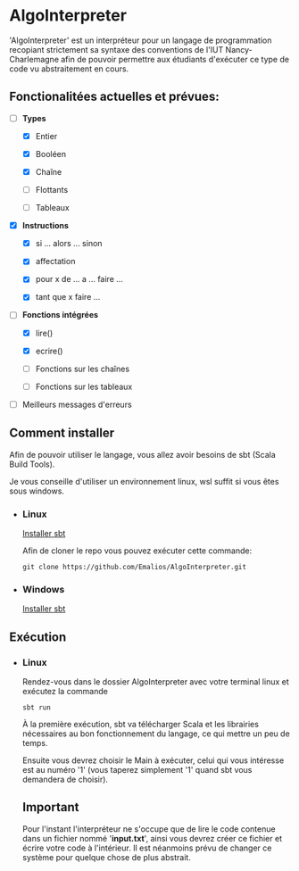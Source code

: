 # AlgoInterpreter

'AlgoInterpreter' est un interpréteur pour un langage de programmation recopiant strictement sa syntaxe des conventions de l'IUT Nancy-Charlemagne afin de pouvoir permettre aux étudiants d'exécuter ce type de code vu abstraitement en cours.

## Fonctionalitées actuelles et prévues:

+ [ ] **Types**
  + [X] Entier
  + [X] Booléen
  + [X] Chaîne
  + [ ] Flottants
  + [ ] Tableaux
  

+ [X] **Instructions**
  + [X] si ... alors ... sinon
  + [X] affectation
  + [X] pour x de ... a ... faire ...
  + [X] tant que x faire ...


+ [ ] **Fonctions intégrées**
    + [X] lire()
    + [X] ecrire()
    + [ ] Fonctions sur les chaînes
    + [ ] Fonctions sur les tableaux


+ [ ] Meilleurs messages d'erreurs

## Comment installer

Afin de pouvoir utiliser le langage, vous allez avoir besoins de sbt (Scala Build Tools). 

Je vous conseille d'utiliser un environnement linux, wsl suffit si vous êtes sous windows.

* ### Linux 
  [Installer sbt](https://www.scala-sbt.org/1.x/docs/Installing-sbt-on-Linux.html)

  Afin de cloner le repo vous pouvez exécuter cette commande:
  ```
  git clone https://github.com/Emalios/AlgoInterpreter.git
  ```

* ### Windows

  [Installer sbt](https://www.scala-sbt.org/download.html)

## Exécution

* ### Linux
  
  Rendez-vous dans le dossier AlgoInterpreter avec votre terminal linux et exécutez la commande
  ```
  sbt run
  ```
  
  À la première exécution, sbt va télécharger Scala et les librairies nécessaires au bon fonctionnement du langage, ce qui mettre un peu de temps.

  Ensuite vous devrez choisir le Main à exécuter, celui qui vous intéresse est au numéro '1' (vous taperez simplement '1' quand sbt vous demandera de choisir).

  ## Important

  Pour l'instant l'interpréteur ne s'occupe que de lire le code contenue dans un fichier nommé '**input.txt**', ainsi vous devrez créer ce fichier et écrire votre code à l'intérieur. Il est néanmoins prévu de changer ce système pour quelque chose de plus abstrait. 
